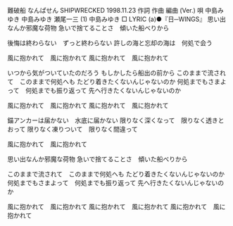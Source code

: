難破船
なんぱせん
SHIPWRECKED
1998.11.23
作詞  作曲  編曲 (Ver.)   唄
中島みゆき   中島みゆき   瀬尾一三 (1)
中島みゆき
□ LYRIC (a)●『日─WINGS』
思い出なんか邪魔な荷物
急いで捨てることさ　傾いた船べりから

後悔は終わらない　ずっと終わらない
許しの海と忘却の海は　何処で会う

風に抱かれて　風に抱かれて
風に抱かれて　風に抱かれて

いつから気がついていたのだろう
もしかしたら船出の前から
このままで流されて　このままで何処へも
たどり着きたくないんじゃないのか
何処までもさまよって　何処までも振り返って
先へ行きたくないんじゃないのか

風に抱かれて　風に抱かれて
風に抱かれて　風に抱かれて

錨アンカーは届かない　水底に届かない
限りなく深くなって　限りなく透きとおって
限りなく凍りついて　限りなく間違って

風に抱かれて　風に抱かれて

思い出なんか邪魔な荷物
急いで捨てることさ　傾いた船べりから

このままで流されて　このままで何処へも
たどり着きたくないんじゃないのか
何処までもさまよって　何処までも振り返って
先へ行きたくないんじゃないのか

風に抱かれて　風に抱かれて
風に抱かれて　風に抱かれて
風に抱かれて　風に抱かれて